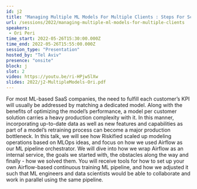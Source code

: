 ```yaml
---
id: j2
title: "Managing Multiple ML Models For Multiple Clients : Steps For Scaling Up"
url: /sessions/2022/managing-multiple-ml-models-for-multiple-clients
speakers:
 - Ori Peri
time_start: 2022-05-26T15:30:00.000Z
time_end: 2022-05-26T15:55:00.000Z
session_type: "Presentation"
hosted_by: "Tel Aviv"
presence: "onsite"
block: j
slot: 2
video: https://youtu.be/ri-HPjwSlXw
slides: 2022/j2-MultipleModels-Ori.pdf
---
```


For most ML-based SaaS companies, the need to fulfill each customer’s KPI will usually be addressed by matching a dedicated model. Along with the benefits of optimizing the model’s performance, a model per customer solution carries a heavy production complexity with it. In this manner, incorporating up-to-date data as well as new features and capabilities as part of a model’s retraining process can become a major production bottleneck. In this talk, we will see how Riskified scaled up modeling operations based on MLOps ideas, and focus on how we used Airflow as our ML pipeline orchestrator. We will dive into how we wrap Airflow as an internal service, the goals we started with, the obstacles along the way and finally - how we solved them. You will receive tools for how to set up your own Airflow-based continuous training ML pipeline, and how we adjusted it such that ML engineers and data scientists would be able to collaborate and work in parallel using the same pipeline.